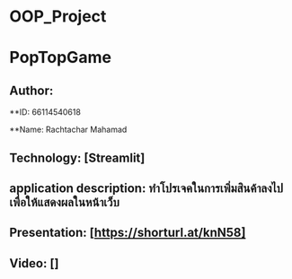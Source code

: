 # OOP_Project

# PopTopGame

## Author:

 **ID: 66114540618

 **Name: Rachtachar Mahamad

## Technology: [Streamlit]

## application description: ทำโปรเจคในการเพิ่มสินค้าลงไป เพื่อให้แสดงผลในหน้าเว็บ

## Presentation: [https://shorturl.at/knN58]

## Video: []




